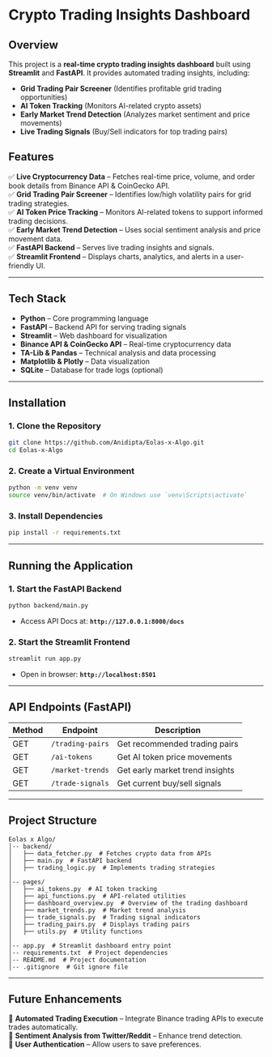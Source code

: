 # Crypto Trading Insights Dashboard

## Overview
This project is a **real-time crypto trading insights dashboard** built using **Streamlit** and **FastAPI**. It provides automated trading insights, including:
- **Grid Trading Pair Screener** (Identifies profitable grid trading opportunities)
- **AI Token Tracking** (Monitors AI-related crypto assets)
- **Early Market Trend Detection** (Analyzes market sentiment and price movements)
- **Live Trading Signals** (Buy/Sell indicators for top trading pairs)

## Features
✅ **Live Cryptocurrency Data** – Fetches real-time price, volume, and order book details from Binance API & CoinGecko API.  
✅ **Grid Trading Pair Screener** – Identifies low/high volatility pairs for grid trading strategies.  
✅ **AI Token Price Tracking** – Monitors AI-related tokens to support informed trading decisions.  
✅ **Early Market Trend Detection** – Uses social sentiment analysis and price movement data.  
✅ **FastAPI Backend** – Serves live trading insights and signals.  
✅ **Streamlit Frontend** – Displays charts, analytics, and alerts in a user-friendly UI.

---

## Tech Stack
- **Python** – Core programming language
- **FastAPI** – Backend API for serving trading signals
- **Streamlit** – Web dashboard for visualization
- **Binance API & CoinGecko API** – Real-time cryptocurrency data
- **TA-Lib & Pandas** – Technical analysis and data processing
- **Matplotlib & Plotly** – Data visualization
- **SQLite** – Database for trade logs (optional)

---

## Installation
### 1. Clone the Repository
```bash
git clone https://github.com/Anidipta/Eolas-x-Algo.git
cd Eolas-x-Algo
```

### 2. Create a Virtual Environment
```bash
python -m venv venv
source venv/bin/activate  # On Windows use `venv\Scripts\activate`
```

### 3. Install Dependencies
```bash
pip install -r requirements.txt
```

---

## Running the Application
### 1. Start the FastAPI Backend
```bash
python backend/main.py
```
- Access API Docs at: **`http://127.0.0.1:8000/docs`**

### 2. Start the Streamlit Frontend
```bash
streamlit run app.py
```
- Open in browser: **`http://localhost:8501`**

---

## API Endpoints (FastAPI)
| Method | Endpoint | Description |
|--------|----------------|--------------------------------|
| GET | `/trading-pairs` | Get recommended trading pairs |
| GET | `/ai-tokens` | Get AI token price movements |
| GET | `/market-trends` | Get early market trend insights |
| GET | `/trade-signals` | Get current buy/sell signals |

---

## Project Structure
```
Eolas x Algo/
│-- backend/
│   ├── data_fetcher.py  # Fetches crypto data from APIs
│   ├── main.py  # FastAPI backend
│   ├── trading_logic.py  # Implements trading strategies
│
│-- pages/
│   ├── ai_tokens.py  # AI token tracking
│   ├── api_functions.py  # API-related utilities
│   ├── dashboard_overview.py  # Overview of the trading dashboard
│   ├── market_trends.py  # Market trend analysis
│   ├── trade_signals.py  # Trading signal indicators
│   ├── trading_pairs.py  # Displays trading pairs
│   ├── utils.py  # Utility functions
│
│-- app.py  # Streamlit dashboard entry point
│-- requirements.txt  # Project dependencies
│-- README.md  # Project documentation
│-- .gitignore  # Git ignore file

```

---

## Future Enhancements
🚀 **Automated Trading Execution** – Integrate Binance trading APIs to execute trades automatically.  
🚀 **Sentiment Analysis from Twitter/Reddit** – Enhance trend detection.  
🚀 **User Authentication** – Allow users to save preferences.  
